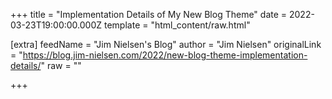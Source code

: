 
+++
title = "Implementation Details of My New Blog Theme"
date = 2022-03-23T19:00:00.000Z
template = "html_content/raw.html"

[extra]
feedName = "Jim Nielsen's Blog"
author = "Jim Nielsen"
originalLink = "https://blog.jim-nielsen.com/2022/new-blog-theme-implementation-details/"
raw = ""

+++


